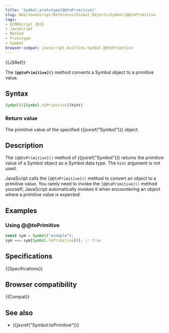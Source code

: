 ```yaml
---
title: 'Symbol.prototype[@@toPrimitive]'
slug: Web/JavaScript/Reference/Global_Objects/Symbol/@@toPrimitive
tags:
- ECMAScript 2015
- JavaScript
- Method
- Prototype
- Symbol
browser-compat: javascript.builtins.Symbol.@@toPrimitive
---
```

{{JSRef}}

The **`[@@toPrimitive]()`** method converts a Symbol object to a primitive
value.

## Syntax

```js
Symbol()[Symbol.toPrimitive](hint)
```

### Return value

The primitive value of the specified {{jsxref("Symbol")}} object.

## Description

The `[@@toPrimitive]()` method of {{jsxref("Symbol")}} returns the
primitive value of a Symbol object as a Symbol data type. The `hint` argument is
not used.

JavaScript calls the `[@@toPrimitive]()` method to convert an object to a
primitive value. You rarely need to invoke the `[@@toPrimitive]()` method
yourself; JavaScript automatically invokes it when encountering an object where
a primitive value is expected.

## Examples

### Using @@toPrimitive

```js
const sym = Symbol("example");
sym === sym[Symbol.toPrimitive](); // true
```

## Specifications

{{Specifications}}

## Browser compatibility

{{Compat}}

## See also

- {{jsxref("Symbol.toPrimitive")}}
